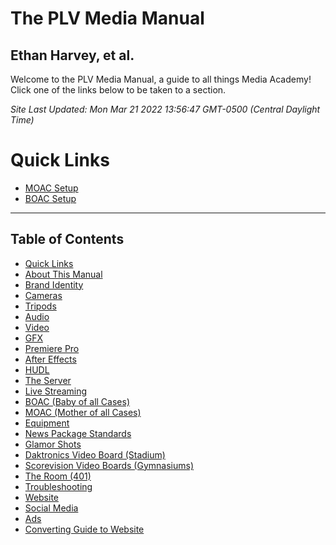 The PLV Media Manual
====================

Ethan Harvey, et al.
--------------------

Welcome to the PLV Media Manual, a guide to all things Media Academy! Click one of the links below to be taken to a section.

_Site Last Updated: Mon Mar 21 2022 13:56:47 GMT-0500 (Central Daylight Time)_

Quick Links
===========

*   [MOAC Setup](h.saa8t5379qfj#setting-up-in-practice)
*   [BOAC Setup](h.kwhq4y8y0apo#setting-up-during-a-stream)

* * *

Table of Contents
-----------------

*   [Quick Links](h.unlme81q7eh1)
*   [About This Manual](h.sfpaor8716uz)
*   [Brand Identity](h.7bmai9pwkh9p)
*   [Cameras](h.1tcdkup64r9g)
*   [Tripods](h.yuhtzim30a4)
*   [Audio](h.brk2alorp35y)
*   [Video](h.kkjzqxsoomxx)
*   [GFX](h.ndtjbu9g0o6e)
*   [Premiere Pro](h.1mhv4uau4noj)
*   [After Effects](h.deagn8ol99gl)
*   [HUDL](h.myt678gj8d8j)
*   [The Server](h.f4nxr635jhly)
*   [Live Streaming](h.k6vpdgk5q6kp)
*   [BOAC (Baby of all Cases)](h.kwhq4y8y0apo)
*   [MOAC (Mother of all Cases)](h.saa8t5379qfj)
*   [Equipment](h.fglkqcvgontl)
*   [News Package Standards](h.rt9rd1pho1ok)
*   [Glamor Shots](h.ubf5pc7fsdw4)
*   [Daktronics Video Board (Stadium)](h.mp2wk13ytfu)
*   [Scorevision Video Boards (Gymnasiums)](h.8gojh3spy7id)
*   [The Room (401)](h.x7cwwn36er8m)
*   [Troubleshooting](h.g2ud8d4rvknq)
*   [Website](h.2d4hxuidis1p)
*   [Social Media](h.hhog2pau3l76)
*   [Ads](h.obmntodpl9hy)
*   [Converting Guide to Website](h.h784fl6ko7fn)
